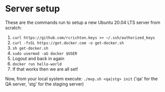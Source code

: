 # Server setup

These are the commands run to setup a new Ubuntu 20.04 LTS server from scratch:

1. `curl https://github.com/rcrichton.keys >> ~/.ssh/authorized_keys`
1. `curl -fsSL https://get.docker.com -o get-docker.sh`
1. `sh get-docker.sh`
1. `sudo usermod -aG docker $USER`
1. Logout and back in again
1. `docker run hello-world`
1. If that works then we are all set!

Now, from your local system execute: `./mvp.sh <qa|stg> init` ('qa' for the QA server, 'stg' for the staging server)
